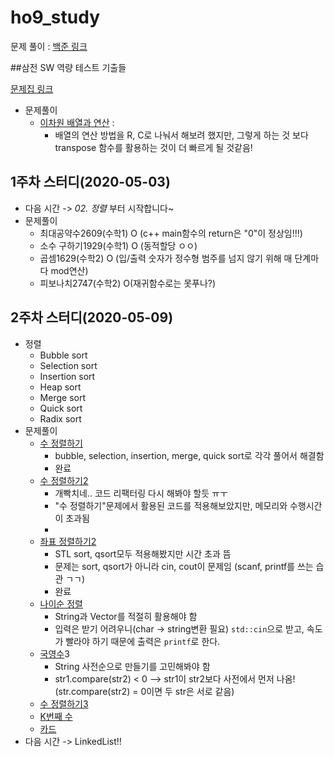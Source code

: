 # ho9_study

문제 풀이 : [백준 링크](https://www.acmicpc.net/)



##삼전 SW 역량 테스트 기출들

[문제집 링크](https://www.acmicpc.net/workbook/view/1152)

* 문제풀이
  * [이차원 배열과 연산](https://www.acmicpc.net/problem/17140) : 
    * 배열의 연산 방법을 R, C로 나눠서 해보려 했지만, 그렇게 하는 것 보다 transpose 함수를 활용하는 것이 더 빠르게 될 것같음!

## 1주차 스터디(2020-05-03)

- 다음 시간 -> *02. 정렬* 부터 시작합니다~
- 문제풀이
  - 최대공약수2609(수학1) O (c++ main함수의 return은 "0"이 정상임!!!)
  - 소수 구하기1929(수학1) O (동적할당 ㅇㅇ)
  - 곱셈1629(수학2) O (입/출력 숫자가 정수형 범주를 넘지 않기 위해 매 단계마다 mod연산)
  - 피보나치2747(수학2) O(재귀함수로는 못푸나?)



## 2주차 스터디(2020-05-09)

* 정렬
  * Bubble sort
  * Selection sort
  * Insertion sort
  * Heap sort
  * Merge sort
  * Quick sort
  * Radix sort
* 문제풀이
  * [수 정렬하기](https://www.acmicpc.net/problem/2750)
    * bubble, selection, insertion, merge, quick sort로 각각 풀어서 해결함
    * 완료
  * [수 정렬하기2](https://www.acmicpc.net/problem/2751)
    * 개빡치네.. 코드 리팩터링 다시 해봐야 할듯 ㅠㅜ
    * "수 정렬하기"문제에서 활용된 코드를 적용해보았지만, 메모리와 수행시간이 초과됨
    * 
  * [좌표 정렬하기2](https://www.acmicpc.net/problem/11651)
    * STL sort, qsort모두 적용해봤지만 시간 초과 뜸
    * 문제는 sort, qsort가 아니라 cin, cout이 문제임 (scanf, printf를 쓰는 습관 ㄱㄱ)
    * 완료
  * [나이순 정렬](https://www.acmicpc.net/problem/10814)
    * String과 Vector를 적절히 활용해야 함
    * 입력은 받기 어려우니(char -> string변환 필요) `std::cin`으로 받고, 속도가 빨라야 하기 때문에 출력은 `printf`로 한다.
  * [국영수](https://www.acmicpc.net/problem/10825)3
    * String 사전순으로 만들기를 고민해봐야 함
    * str1.compare(str2) < 0 --> str1이 str2보다 사전에서 먼저 나옴!(str.compare(str2) = 0이면 두 str은 서로 같음)
  * [수 정렬하기3](https://www.acmicpc.net/problem/10989)
  * [K번째 수](https://www.acmicpc.net/problem/11004)
  * [카드](https://www.acmicpc.net/problem/11652)
* 다음 시간 -> LinkedList!!